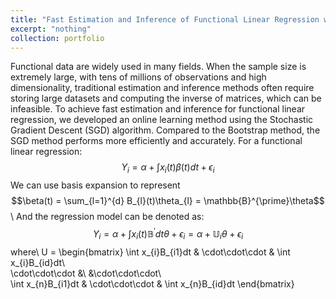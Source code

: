 ```yaml
---
title: "Fast Estimation and Inference of Functional Linear Regression with SGD"
excerpt: "nothing"
collection: portfolio
---
```


Functional data are widely used in many fields. When the sample size is extremely large, with tens of millions of observations and high 
dimensionality, traditional estimation and inference methods often require storing large datasets and computing the inverse of matrices, 
which can be infeasible. To achieve fast estimation and inference for functional linear regression, we developed an online learning method 
using the Stochastic Gradient Descent (SGD) algorithm. Compared to the Bootstrap method, the SGD method performs more efficiently and
accurately. For a functional linear regression:
$$Y_{i} = \alpha + \int x_{i}(t)\beta(t)dt + \epsilon_{i}$$
We can use basis expansion to represent $$\beta(t) = \sum_{l=1}^{d} B_{l}(t)\theta_{l} = \mathbb{B}^{\prime}\theta$$\\
And the regression model can be denoted as:
$$Y_{i} = \alpha + \int x_{i}(t)\mathbb{B}^{\prime}dt\theta + \epsilon_{i} = \alpha + \mathbb{U}_{i}\theta + \epsilon_{i}$$ where\\
U = \begin{bmatrix}
\int x_{i}B_{i1}dt & \cdot\cdot\cdot & \int x_{i}B_{id}dt\\ <br>
\cdot\cdot\cdot &\ &\cdot\cdot\cdot\\ <br>
\int x_{n}B_{i1}dt & \cdot\cdot\cdot & \int x_{n}B_{id}dt
\end{bmatrix}


